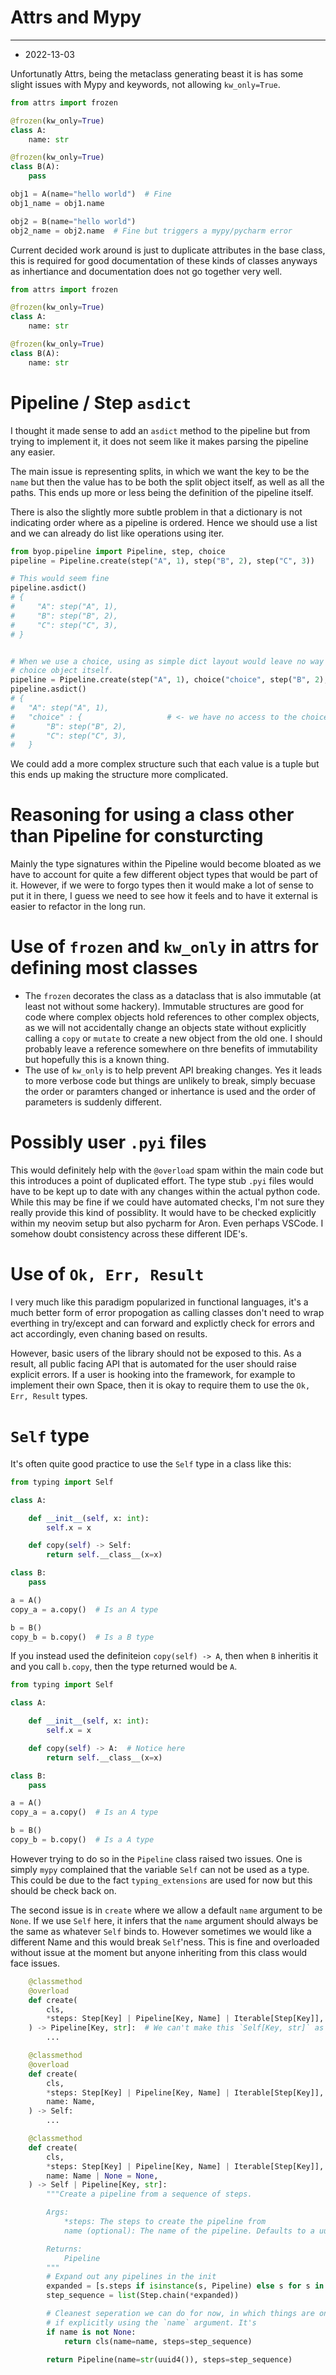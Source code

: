 # Attrs and Mypy
---
* 2022-13-03

Unfortunatly Attrs, being the metaclass generating beast it is has some slight
issues with Mypy and keywords, not allowing `kw_only=True`.
```python
from attrs import frozen

@frozen(kw_only=True)
class A:
    name: str

@frozen(kw_only=True)
class B(A):
    pass

obj1 = A(name="hello world")  # Fine
obj1_name = obj1.name

obj2 = B(name="hello world") 
obj2_name = obj2.name  # Fine but triggers a mypy/pycharm error
```

Current decided work around is just to duplicate attributes in the base class, this is
required for good documentation of these kinds of classes anyways as inhertiance and
documentation does not go together very well.

```python
from attrs import frozen

@frozen(kw_only=True)
class A:
    name: str

@frozen(kw_only=True)
class B(A):
    name: str
```

# Pipeline / Step `asdict`
I thought it made sense to add an `asdict` method to the pipeline but from trying to 
implement it, it does not seem like it makes parsing the pipeline any easier. 

The main issue is representing splits, in which we want the key to be the `name` but
then the value has to be both the split object itself, as well as all the paths. This
ends up more or less being the definition of the pipeline itself.

There is also the slightly more subtle problem in that a dictionary is not indicating
order where as a pipeline is ordered. Hence we should use a list and we can already
do list like operations using iter.

```python
from byop.pipeline import Pipeline, step, choice
pipeline = Pipeline.create(step("A", 1), step("B", 2), step("C", 3))

# This would seem fine
pipeline.asdict()
# {
#     "A": step("A", 1),
#     "B": step("B", 2),
#     "C": step("C", 3),
# }


# When we use a choice, using as simple dict layout would leave no way to access the
# choice object itself.
pipeline = Pipeline.create(step("A", 1), choice("choice", step("B", 2), step("C", 3)))
pipeline.asdict()
# {
#   "A": step("A", 1),
#   "choice" : {                   # <- we have no access to the choice object here
#       "B": step("B", 2),
#       "C": step("C", 3),
#   }
```

We could add a more complex structure such that each value is a tuple but this ends
up making the structure more complicated.

# Reasoning for using a class other than Pipeline for consturcting
Mainly the type signatures within the Pipeline would become bloated as we have to
account for quite a few different object types that would be part of it. However,
if we were to forgo types then it would make a lot of sense to put it in there,
I guess we need to see how it feels and to have it external is easier to refactor
in the long run.

# Use of `frozen` and `kw_only` in attrs for defining most classes
* The `frozen` decorates the class as a dataclass that is also immutable (at least not without
some hackery). Immutable structures are good for code where complex objects hold references
to other complex objects, as we will not accidentally change an objects state without explicitly
calling a `copy` or `mutate` to create a new object from the old one. I should probably
leave a reference somewhere on thre benefits of immutability but hopefully this is a known thing.
* The use of `kw_only` is to help prevent API breaking changes. Yes it leads to more verbose code
but things are unlikely to break, simply becuase the order or paramters changed or inhertance
is used and the order of parameters is suddenly different.

# Possibly user `.pyi` files
This would definitely help with the `@overload` spam within the main code but this introduces
a point of duplicated effort. The type stub `.pyi` files would have to be kept up to date
with any changes within the actual python code. While this may be fine if we could have automated
checks, I'm not sure they really provide this kind of possiblity. It would have to be checked
explicitly within my neovim setup but also pycharm for Aron. Even perhaps VSCode. I somehow
doubt consistency across these different IDE's.

# Use of `Ok, Err, Result`
I very much like this paradigm popularized in functional languages, it's a much better form
of error propogation as calling classes don't need to wrap everthing in try/except and can
forward and explictly check for errors and act accordingly, even chaning based on results.

However, basic users of the library should not be exposed to this. As a result, all public facing
API that is automated for the user should raise explicit errors. If a user is hooking into the
framework, for example to implement their own Space, then it is okay to require them to use
the `Ok, Err, Result` types.

# `Self` type
It's often quite good practice to use the `Self` type in a class like this:
```python
from typing import Self

class A:

    def __init__(self, x: int):
        self.x = x

    def copy(self) -> Self:
        return self.__class__(x=x)

class B:
    pass

a = A()
copy_a = a.copy()  # Is an A type

b = B()
copy_b = b.copy()  # Is a B type
```

If you instead used the definiteion `copy(self) -> A`, then when `B` inheritis it and you call
`b.copy`, then the type returned would be `A`.

```python
from typing import Self

class A:

    def __init__(self, x: int):
        self.x = x

    def copy(self) -> A:  # Notice here
        return self.__class__(x=x)

class B:
    pass

a = A()
copy_a = a.copy()  # Is an A type

b = B()
copy_b = b.copy()  # Is a A type
```

However trying to do so in the `Pipeline` class raised two issues. One is simply `mypy` complained
that the variable `Self` can not be used as a type. This could be due to the fact `typing_extensions`
are used for now but this should be check back on.

The second issue is in `create` where we allow a default `name` argument to be `None`.
If we use `Self` here, it infers that the `name` argument should always be the same as whatever `Self` binds
to. However sometimes we would like a different Name and this would break `Self`'ness. This is fine
and overloaded without issue at the moment but anyone inheriting from this class would face issues.

```python
    @classmethod
    @overload
    def create(
        cls,
        *steps: Step[Key] | Pipeline[Key, Name] | Iterable[Step[Key]],
    ) -> Pipeline[Key, str]:  # We can't make this `Self[Key, str]` as the types `Key, Name` are already bound to `Self`
        ...

    @classmethod
    @overload
    def create(
        cls,
        *steps: Step[Key] | Pipeline[Key, Name] | Iterable[Step[Key]],
        name: Name,
    ) -> Self:
        ...

    @classmethod
    def create(
        cls,
        *steps: Step[Key] | Pipeline[Key, Name] | Iterable[Step[Key]],
        name: Name | None = None,
    ) -> Self | Pipeline[Key, str]:
        """Create a pipeline from a sequence of steps.

        Args:
            *steps: The steps to create the pipeline from
            name (optional): The name of the pipeline. Defaults to a uuid

        Returns:
            Pipeline
        """
        # Expand out any pipelines in the init
        expanded = [s.steps if isinstance(s, Pipeline) else s for s in steps]
        step_sequence = list(Step.chain(*expanded))

        # Cleanest seperation we can do for now, in which things are only correct if the subclass
        # if explicitly using the `name` argument. It's
        if name is not None:
            return cls(name=name, steps=step_sequence)

        return Pipeline(name=str(uuid4()), steps=step_sequence)
```
